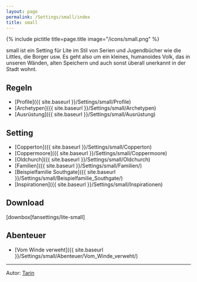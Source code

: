 ```yaml
---
layout: page
permalink: /Settings/small/index
title: small
---
```


{% include pictitle title=page.title image="/icons/small.png" %}

small ist ein Setting für Lite im Stil von Serien und Jugendbücher wie die Littles, die Borger usw. Es geht also um ein kleines, humanoides Volk, das in unseren Wänden, alten Speichern und auch sonst überall unerkannt in der Stadt wohnt.

## Regeln

- [Profile]({{ site.baseurl }}/Settings/small/Profile)
- [Archetypen]({{ site.baseurl }}/Settings/small/Archetypen)
- [Ausrüstung]({{ site.baseurl }}/Settings/small/Ausrüstung)

## Setting

- [Copperton]({{ site.baseurl }}/Settings/small/Copperton)
- [Coppermoore]({{ site.baseurl }}/Settings/small/Coppermoore)
- [Oldchurch]({{ site.baseurl }}/Settings/small/Oldchurch)
- [Familien]({{ site.baseurl }}/Settings/small/Familien/)
- [Beispielfamilie Southgate]({{ site.baseurl }}/Settings/small/Beispielfamilie_Southgate/)
- [Inspirationen]({{ site.baseurl }}/Settings/small/Inspirationen)

## Download

[downbox[fansettings/lite-small]

## Abenteuer

- [Vom Winde verweht]({{ site.baseurl }}/Settings/small/Abenteuer/Vom_Winde_verweht/)

***
Autor: [Tarin](http://goblinbau.wordpress.com)
